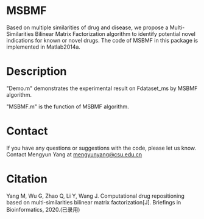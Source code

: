# MSBMF
Based on multiple similarities of drug and disease, we propose a Multi-Similarities Bilinear Matrix Factorization algorithm to identify potential novel indications for known or novel drugs.
The code of MSBMF in this package is implemented in Matlab2014a.

# Description 
"Demo.m" demonstrates the experimental result on Fdataset_ms by MSBMF algorithm.

"MSBMF.m" is the function of MSBMF algorithm.

# Contact 
If you have any questions or suggestions with the code, please let us know. Contact Mengyun Yang at mengyunyang@csu.edu.cn

# Citation
Yang M, Wu G, Zhao Q, Li Y, Wang J. Computational drug repositioning based on multi-similarities bilinear matrix factorization[J]. Briefings in Bioinformatics, 2020.(已录用)

